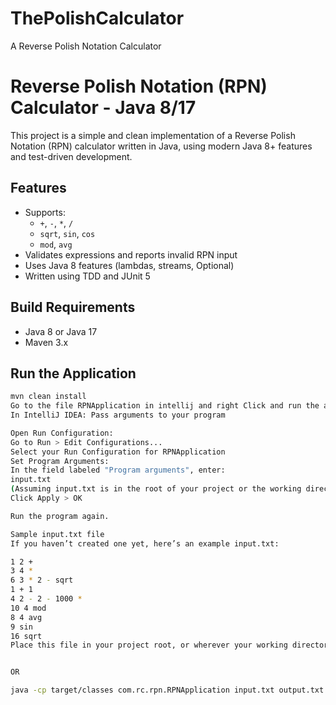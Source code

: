 # ThePolishCalculator
A Reverse Polish Notation Calculator


# Reverse Polish Notation (RPN) Calculator - Java 8/17

This project is a simple and clean implementation of a Reverse Polish Notation (RPN) calculator written in Java, using modern Java 8+ features and test-driven development.

##  Features

- Supports:
    - `+`, `-`, `*`, `/`
    - `sqrt`, `sin`, `cos`
    - `mod`, `avg`
- Validates expressions and reports invalid RPN input
- Uses Java 8 features (lambdas, streams, Optional)
- Written using TDD and JUnit 5

## Build Requirements

- Java 8 or Java 17
- Maven 3.x

## Run the Application

```bash
mvn clean install
Go to the file RPNApplication in intellij and right Click and run the application
In IntelliJ IDEA: Pass arguments to your program

Open Run Configuration:
Go to Run > Edit Configurations...
Select your Run Configuration for RPNApplication
Set Program Arguments:
In the field labeled "Program arguments", enter:
input.txt
(Assuming input.txt is in the root of your project or the working directory)
Click Apply > OK

Run the program again.

Sample input.txt file
If you haven’t created one yet, here’s an example input.txt:

1 2 +
3 4 *
6 3 * 2 - sqrt
1 + 1
4 2 - 2 - 1000 *
10 4 mod
8 4 avg
9 sin
16 sqrt
Place this file in your project root, or wherever your working directory is (shown in the run config or terminal).


OR

java -cp target/classes com.rc.rpn.RPNApplication input.txt output.txt